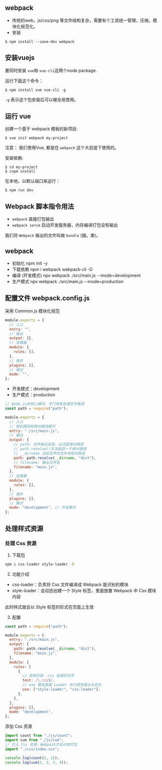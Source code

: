 ## webpack

- 传统的web，js/css/png 等文件结构复杂，需要有个工具统一管理，压缩，模块化规范化。
- 安装

```
$ npm install --save-dev webpack
```

## 安装vuejs

要同时安装 `vue`和 `vue-cli`这两个node package.

运行下面这个命令：

```
$ npm install vue vue-cli -g
```

`-g` 表示这个包安装后可以被全局使用。 

## 运行 vue

创建一个基于 webpack 模板的新项目:

```
$ vue init webpack my-project
```

注意： 我们使用Vue, 都是在 `webpack` 这个大前提下使用的。

安装依赖:

```
$ cd my-project
$ cnpm install
```

在本地，以默认端口来运行：

```
$ npm run dev
```


## Webpack 脚本指令用法


- `webpack` 直接打包输出
- `webpack serve` 启动开发服务器，内存编译打包没有输出

我们将 `Webpack` 输出的文件叫做 `bundle` (捆，束)。

## webpack

- 初始化 npm init -y
- 下载依赖  npm  i webpack webpack-cli -D
- 编译 (开发模式)  npx webpack  ./src/main.js --mode=development
- 生产模式 npx webpack ./src/main.js --mode=production

## 配置文件  webpack.config.js
采用 Common.js 模块化规范

``` js
module.exports = {
  // 入口
  entry: "",
  // 输出
  output: {},
  // 加载器
  module: {
    rules: [],
  },
  // 插件
  plugins: [],
  // 模式
  mode: "",
};
```

- 开发模式：development
- 生产模式：production


``` js
// Node.js的核心模块，专门用来处理文件路径
const path = require("path");

module.exports = {
  // 入口
  // 相对路径和绝对路径都行
  entry: "./src/main.js",
  // 输出
  output: {
    // path: 文件输出目录，必须是绝对路径
    // path.resolve()方法返回一个绝对路径
    // __dirname 当前文件的文件夹绝对路径
    path: path.resolve(__dirname, "dist"),
    // filename: 输出文件名
    filename: "main.js",
  },
  // 加载器
  module: {
    rules: [],
  },
  // 插件
  plugins: [],
  // 模式
  mode: "development", // 开发模式
};
```

## 处理样式资源

### 处理 Css 资源

1. 下载包

``` sh
npm i css-loader style-loader -D
```
2. 功能介绍

- css-loader：负责将 Css 文件编译成 Webpack 能识别的模块
- style-loader：会动态创建一个 Style 标签，里面放置 Webpack 中 Css 模块内容

此时样式就会以 Style 标签的形式在页面上生效

3.  配置
``` js
const path = require("path");

module.exports = {
  entry: "./src/main.js",
  output: {
    path: path.resolve(__dirname, "dist"),
    filename: "main.js",
  },
  module: {
    rules: [
      {
        // 用来匹配 .css 结尾的文件
        test: /\.css$/,
        // use 数组里面 Loader 执行顺序是从右到左
        use: ["style-loader", "css-loader"],
      },
    ],
  },
  plugins: [],
  mode: "development",
};
```

添加 Css 资源

``` js
import count from "./js/count";
import sum from "./js/sum";
// 引入 Css 资源，Webpack才会对其打包
import "./css/index.css";

console.log(count(2, 1));
console.log(sum(1, 2, 3, 4));

```
